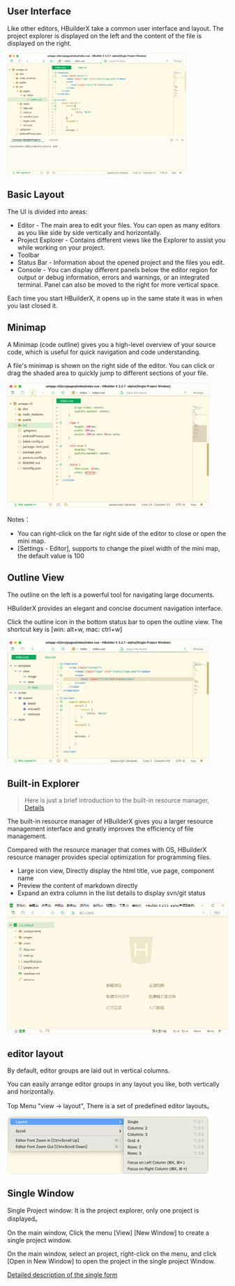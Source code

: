 ## User Interface

Like other editors, HBuilderX take a common user interface and layout. The project explorer is displayed on the left and the content of the file is displayed on the right.

<img src="/static/snapshots/tutorial/userinterface/HBuilderX_en.png" style="zoom:40%;border-radius: 25px;border: 1px solid #eee;" />

## Basic Layout

The UI is divided into areas:

* Editor - The main area to edit your files. You can open as many editors as you like side by side vertically and horizontally.
* Project Explorer - Contains different views like the Explorer to assist you while working on your project.
* Toolbar
* Status Bar - Information about the opened project and the files you edit.
* Console - You can display different panels below the editor region for output or debug information, errors and warnings, or an integrated terminal. Panel can also be moved to the right for more vertical space.

Each time you start HBuilderX, it opens up in the same state it was in when you last closed it.

## Minimap

A Minimap (code outline) gives you a high-level overview of your source code, which is useful for quick navigation and code understanding.

A file's minimap is shown on the right side of the editor. You can click or drag the shaded area to quickly jump to different sections of your file.

<img src="/static/snapshots/tutorial/userinterface/minimap_en.png" style="zoom:45%;border: 1px solid #eee; border-radius: 20px;" />

Notes：
- You can right-click on the far right side of the editor to close or open the mini map.
- [Settings - Editor], supports to change the pixel width of the mini map, the default value is 100

## Outline View

The outline on the left is a powerful tool for navigating large documents.

HBuilderX provides an elegant and concise document navigation interface.

Click the outline icon in the bottom status bar to open the outline view. The shortcut key is [win: alt+w, mac: ctrl+w]

<img src="/static/snapshots/tutorial/userinterface/outline_en.png" style="zoom:45%;border: 1px solid #eee; border-radius: 20px;" />

## Built-in Explorer

> Here is just a brief introduction to the built-in resource manager, [Details](Tutorial/UserGuide/built-in-explorer)

The built-in resource manager of HBuilderX gives you a larger resource management interface and greatly improves the efficiency of file management.

Compared with the resource manager that comes with OS, HBuilderX resource manager provides special optimization for programming files.

- Large icon view, Directly display the html title, vue page, component name
- Preview the content of markdown directly
- Expand an extra column in the list details to display svn/git status

<img src="/static/snapshots/tutorial/explorer.gif" style="zoom:98%; border: 1px solid #eee;" />

## editor layout

By default, editor groups are laid out in vertical columns.

You can easily arrange editor groups in any layout you like, both vertically and horizontally.

Top Menu "view -> layout", There is a set of predefined editor layouts。

<img src="/static/snapshots/tutorial/userinterface/layout_en.png" style="zoom:45%;border: 1px solid #eee; border-radius: 20px;" />

## Single Window

Single Project window: It is the project explorer, only one project is displayed。

On the main window, Click the menu [View] [New Window] to create a single project window.

On the main window, select an project, right-click on the menu, and click [Open in New Window] to open the project in the single project Window.

[Detailed description of the single form](/Tutorial/UserGuide/multi-window)
